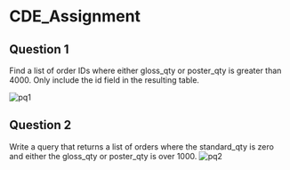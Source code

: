 # CDE_Assignment

## Question 1
Find a list of order IDs where either gloss_qty or poster_qty is greater than 4000. Only include the id field in the resulting table.
 
 ![pq1](https://github.com/user-attachments/assets/211825e5-175a-4423-9a7f-cb5083e6ba66)

## Question 2
Write a query that returns a list of orders where the standard_qty is zero and either the gloss_qty or poster_qty is over 1000.
![pq2](https://github.com/user-attachments/assets/05a3424f-3d22-4bf3-a9e0-895b3465a30b)
